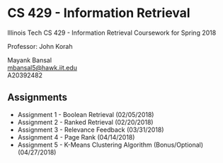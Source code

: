 # CS 429 - Information Retrieval
Illinois Tech CS 429 - Information Retrieval Coursework for Spring 2018

Professor: John Korah

Mayank Bansal <br>
mbansal5@hawk.iit.edu <br>
A20392482

## Assignments
* Assignment 1 - Boolean Retrieval  (02/05/2018)
* Assignment 2 - Ranked Retrieval   (02/20/2018)
* Assignment 3 - Relevance Feedback (03/31/2018)
* Assignment 4 - Page Rank          (04/14/2018)
* Assignment 5 - K-Means Clustering Algorithm (Bonus/Optional) (04/27/2018)
